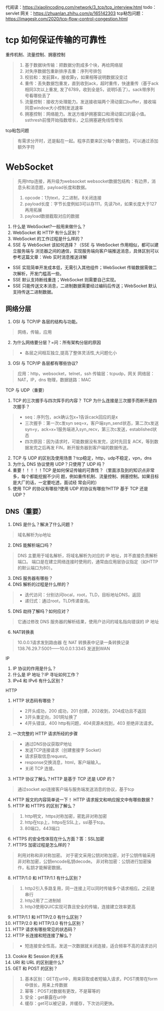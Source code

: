 代阅读：https://xiaolincoding.com/network/3_tcp/tcp_interview.html
todo：
servlet
网关：https://zhuanlan.zhihu.com/p/165142303
tcp粘包问题：https://imageslr.com/2020/tcp-flow-control-congestion.html

# tcp 如何保证传输的可靠性
重传机制、流量控制、拥塞控制
> 1. 基于数据块传输：把数据分割成多个块，再给网络层
> 2. 对失序数据包重新排序去重：序列号排包
> 3. 校验和：发前算x，接收算y，如果相等说明数据没变过
> 4. 重传：丢失数据包重发，直到收到ack，超时重传，快速重传（基于ack相同3次以上重发, 发了6789，收到全是5，说明5丢了）。sack带序列号看哪些丢了
> 5. 流量控制：接收方处理能力。发送接收端两个滑动窗口buffer，接收端同意window大小控制发送速率
> 6. 拥塞控制：网络能力。发送方维护拥塞窗口和滑动窗口的最小值。ssthresh前慢开始指数增长，之后拥塞避免线性增长
> 
tcp粘包问题
> 有需求分开时，还是黏在一起。程序员要来区分每个数据包，可以通过添加额外字符
# WebSocket
> 先用http连接，再升级为websocket
> websocket数据包结构：有边界，消息头和消息题，payload长度和数据。
> 1. opcode：1为text，2二进制，8关闭连接
> 2. payload长度：字节长度例如3可以存111，先读7bit，如果长度大于127再用拓展
> 3. payload数据截取对应的数据
> 
1. 什么是 WebSocket?⼀般⽤来做什么？
2. WebSocket 和 HTTP 有什么区别？
3. WebSocket 的⼯作过程是什么样的？
4. SSE 与 WebSocket 该如何选择？（SSE 与 WebSocket 作⽤相似，都可以建⽴服务端与
   浏览器之间的通信，实现服务端向客户端推送消息，具体区别可以参考这篇⽂章：Web
   实时消息推送详解
- SSE 实现简单开发成本低，无需引入其他组件；WebSocket 传输数据需做二次解析，开发门槛高一些。
- SSE 默认支持断线重连；WebSocket 则需要自己实现。
- SSE 只能传送文本消息，二进制数据需要经过编码后传送；WebSocket 默认支持传送二进制数据。

## ⽹络分层
1. OSI 与 TCP/IP 各层的结构与功能。
> 网络，传输，应用
2. 为什么⽹络要分层？=问：所有架构分层的原因
> - 各层之间相互独立,提高了整体灵活性,大问题化小
3. OSI 与 TCP/IP 各层都有哪些协议?
> 应用：http，websocket，telnet，ssh
> 传输层：tcpudp，网关
> 网络层：NAT，IP，dns
> 物理，数据链路：MAC

TCP 与 UDP（重要）
1. TCP 的三次握⼿与四次挥⼿的内容？ TCP 为什么连接是三次握⼿⽽断开是四次握⼿？
> - seq：序列包，ack确认包x+1告诉cack回应的是x
> - 三次握手：第一次c发syn seq=x，客户端syn_send状态，第二次s发送syn=y，ack=x+1服务端进入syn_recv，第三次c发送，established状态
> - 四次原因：因为请求时，可能数据没有发完，这时先回复 ACK，等到数据发完之后再发 FIN，断开服务器到客户端的数据传送。
2. TCP 与 UDP 的区别及使⽤场景？tcp稳定，http，udp不稳定，vpn，dns
3. 为什么 DNS 协议使⽤ UDP？只使⽤了 UDP 吗？
4. 重要！！！！！TCP 是如何保证传输的可靠性？（⾥⾯涉及到的知识点⾮常多，每个都能挖掘不少问
   题，例如重传机制、流量控制、拥塞控制。如果⽬标是⼤⼚的话，⼀定要吃透，⾯试经
   常会问的）
5. 使⽤ TCP 的协议有哪些?使⽤ UDP 的协议有哪些?HTTP 基于 TCP 还是 UDP？
   





## DNS（重要）
1. DNS 是什么？解决了什么问题？
> 域名解析为ip地址
2. DNS 能解析端⼝吗？
> DNS 主要用于域名解析，将域名解析为对应的 IP 地址，并不直接负责解析端口。
> 端口是在建立网络连接时使用的，通常由应用层协议指定（如HTTP的默认端口为80）。
3. DNS 服务器有哪些？
4. DNS 解析的过程是什么样的？
> - 迭代访问：分别访问local，root，TLD，目标地址DNS，返回
> - 递归式：通过root，TLD传递查询。
5. DNS 劫持了解吗？如何应对？
> 它通过修改 DNS 服务器的解析结果，使用户访问的域名指向错误的 IP 地址
6. NAT转换表
> 10.0.0.1请求发到路由器
> 在 NAT 转换表中记录一条转换记录138.76.29.7:5001——10.0.0.1:3345
> 发送到WAN

IP
1. IP 协议的作⽤是什么？
2. 什么是 IP 地址？IP 寻址如何⼯作？
3. IPv4 和 IPv6 有什么区别？

HTTP
1. HTTP 状态码有哪些？
> - 2开头成功，200 成功，201 创建，202收到，204成功且不返回
> - 3开头重定向，301网址换了
> - 4开头错误，400 http有问题，404资源未找到，403 拒绝非法请求。
2. ⼀次完整的 HTTP 请求所经的步骤
> - 通过DNS协议获取IP地址
> - 发送TCP连接请求（创建套接字 Socket）
> - 请求获取信息request。
> - response交换消息，html，客户端输入。
> - 关闭 TCP 连接。
3. HTTP 协议了解么？HTTP 是基于 TCP 还是 UDP 的？
> 通过socket api连接客户端与服务端发送消息的协议，基于tcp
4. HTTP 报⽂的内容简单说⼀下！ HTTP 请求报⽂和响应报⽂中有哪些数据？
5. HTTP 和 HTTPS 的区别了解么？
> 1. http明文，https对称加密，密匙非对称加密
> 2. http在tcp上，https在SSL上，ssl基于tcp。
> 3. 80端口，443端口
6. HTTPS 的安全性体现在什么⽅⾯？答：SSL加密
7. HTTPS 加密过程是怎么样的？
> 利用对称和非对称加密。
> 对于密文采用公钥对称加密，对于公钥传输采用非对称加密，公钥encode私钥decode。
> 非对称加密：公钥进行加密操作，私钥才能解密数据。
8. HTTP/1.0 和 HTTP/1.1 有什么区别？
> 1. http2引入多路复用，同一连接上可以同时传输多个请求相应。之前是串行
> 2. http2用了二进制帧
> 3. http3使用QUIC实现可靠且安全的传输，连接建立效率更高
9. HTTP/1.1 和 HTTP/2.0 有什么区别？
10. HTTP/2.0 和 HTTP/3.0 有什么区别？
11. HTTP 请求有哪些常⻅的状态码？
12. HTTP ⻓连接和短连接了解么？
> - 短连接安全性高，发送一次数据就关闭连接，适合频率不高的请求访问
13. Cookie 和 Session 的关系
14. URI 和 URL 的区别是什么?
15. GET 和 POST 的区别？
> 1. 基本区别：GET在url中，用来获取或者短输入请求，POST携带在form中很长，用来上传数据
> 2. 幂等：POST对数据有更改，不是幂等的
> 3. 安全：get暴露在url中
> 4. 缓存：get可以被记录，并缓存，下次访问更快。